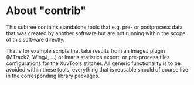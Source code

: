 About "contrib"
===============

This subtree contains standalone tools that e.g. pre- or postprocess data that
was created by another software but are not running within the scope of this
software directly.

That's for example scripts that take results from an ImageJ plugin (MTrack2,
WingJ, ...) or Imaris statistics export, or pre-process tiles configurations
for the XuvTools stitcher. All generic functionality is to be avoided within
these tools, everything that is reusable should of course live in the
corresponding library packages.
